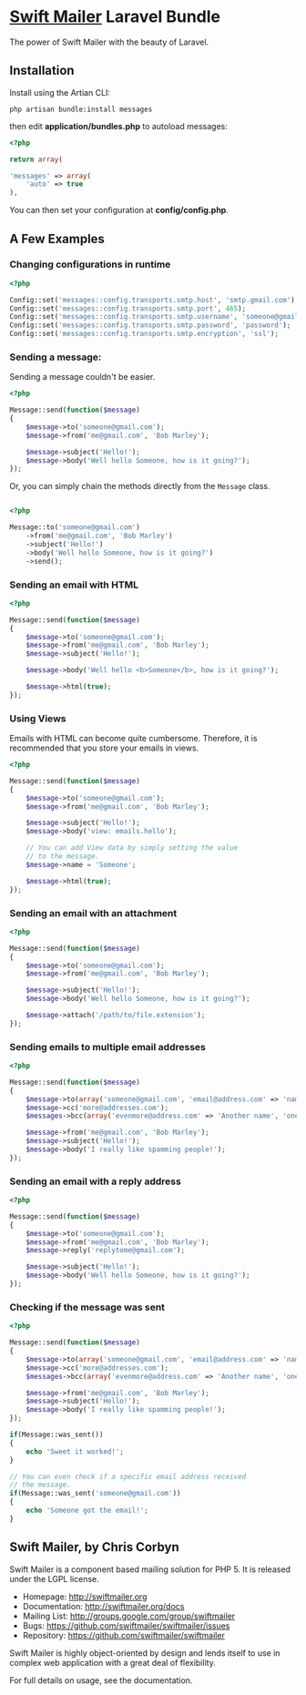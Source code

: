 # [Swift Mailer](http://swiftmailer.org) Laravel Bundle

The power of Swift Mailer with the beauty of Laravel.

## Installation

Install using the Artian CLI:

	php artisan bundle:install messages

then edit **application/bundles.php** to autoload messages:

```php
<?php

return array(

'messages' => array(
	'auto' => true
),

```
	
You can then set your configuration at **config/config.php**.

## A Few Examples

### Changing configurations in runtime

```php
<?php

Config::set('messages::config.transports.smtp.host', 'smtp.gmail.com');
Config::set('messages::config.transports.smtp.port', 465);
Config::set('messages::config.transports.smtp.username', 'someone@gmail.com');
Config::set('messages::config.transports.smtp.password', 'password');
Config::set('messages::config.transports.smtp.encryption', 'ssl');

```

### Sending a message:

Sending a message couldn't be easier.

```php
<?php

Message::send(function($message)
{
	$message->to('someone@gmail.com');
	$message->from('me@gmail.com', 'Bob Marley');

	$message->subject('Hello!');
	$message->body('Well hello Someone, how is it going?');
});

```

Or, you can simply chain the methods directly from the `Message` class.

```php

<?php

Message::to('someone@gmail.com')
	->from('me@gmail.com', 'Bob Marley')
	->subject('Hello!')
	->body('Well hello Someone, how is it going?')
	->send();

```

### Sending an email with HTML

```php
<?php

Message::send(function($message)
{
	$message->to('someone@gmail.com');
	$message->from('me@gmail.com', 'Bob Marley');
	$message->subject('Hello!');

	$message->body('Well hello <b>Someone</b>, how is it going?');

	$message->html(true);
});

```

### Using Views

Emails with HTML can become quite cumbersome. Therefore, it is recommended that
you store your emails in views.

```php
<?php

Message::send(function($message)
{
	$message->to('someone@gmail.com');
	$message->from('me@gmail.com', 'Bob Marley');

	$message->subject('Hello!');
	$message->body('view: emails.hello');

	// You can add View data by simply setting the value
	// to the message.
	$message->name = 'Someone';

	$message->html(true);
});

```

### Sending an email with an attachment

```php
<?php

Message::send(function($message)
{
	$message->to('someone@gmail.com');
	$message->from('me@gmail.com', 'Bob Marley');

	$message->subject('Hello!');
	$message->body('Well hello Someone, how is it going?');

	$message->attach('/path/to/file.extension');
});

```

### Sending emails to multiple email addresses

```php
<?php

Message::send(function($message)
{
	$message->to(array('someone@gmail.com', 'email@address.com' => 'name'));
	$message->cc('more@addresses.com');
	$messages->bcc(array('evenmore@address.com' => 'Another name', 'onelast@address.com'));

	$message->from('me@gmail.com', 'Bob Marley');
	$message->subject('Hello!');
	$message->body('I really like spamming people!');
});

```

### Sending an email with a reply address

```php
<?php

Message::send(function($message)
{
	$message->to('someone@gmail.com');
	$message->from('me@gmail.com', 'Bob Marley');
	$message->reply('replytome@gmail.com');

	$message->subject('Hello!');
	$message->body('Well hello Someone, how is it going?');
});

```

### Checking if the message was sent

```php
<?php

Message::send(function($message)
{
	$message->to(array('someone@gmail.com', 'email@address.com' => 'name'));
	$message->cc('more@addresses.com');
	$messages->bcc(array('evenmore@address.com' => 'Another name', 'onelast@address.com'));

	$message->from('me@gmail.com', 'Bob Marley');
	$message->subject('Hello!');
	$message->body('I really like spamming people!');
});

if(Message::was_sent())
{
	echo 'Sweet it worked!';
}

// You can even check if a specific email address received
// the message.
if(Message::was_sent('someone@gmail.com'))
{
	echo 'Someone got the email!';
} 

```

## Swift Mailer, by Chris Corbyn

Swift Mailer is a component based mailing solution for PHP 5.
It is released under the LGPL license.

- Homepage:      http://swiftmailer.org
- Documentation: http://swiftmailer.org/docs
- Mailing List:  http://groups.google.com/group/swiftmailer
- Bugs:          https://github.com/swiftmailer/swiftmailer/issues
- Repository:    https://github.com/swiftmailer/swiftmailer

Swift Mailer is highly object-oriented by design and lends itself
to use in complex web application with a great deal of flexibility.

For full details on usage, see the documentation.